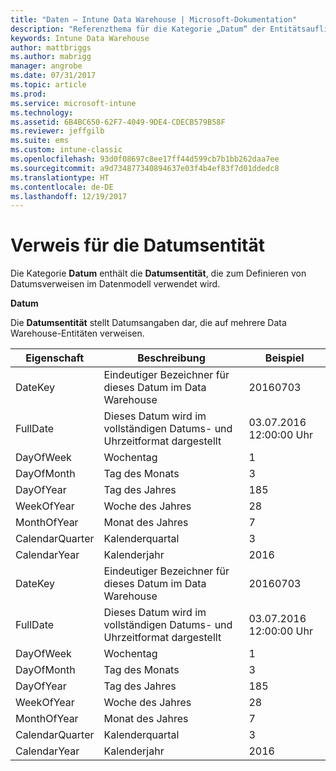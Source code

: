 ```yaml
---
title: "Daten – Intune Data Warehouse | Microsoft-Dokumentation"
description: "Referenzthema für die Kategorie „Datum“ der Entitätsauflistungen in der Intune Data Warehouse-API."
keywords: Intune Data Warehouse
author: mattbriggs
ms.author: mabrigg
manager: angrobe
ms.date: 07/31/2017
ms.topic: article
ms.prod: 
ms.service: microsoft-intune
ms.technology: 
ms.assetid: 6B4BC650-62F7-4049-9DE4-CDECB579B58F
ms.reviewer: jeffgilb
ms.suite: ems
ms.custom: intune-classic
ms.openlocfilehash: 93d0f08697c8ee17ff44d599cb7b1bb262daa7ee
ms.sourcegitcommit: a9d734877340894637e03f4b4ef83f7d01ddedc8
ms.translationtype: HT
ms.contentlocale: de-DE
ms.lasthandoff: 12/19/2017
---
```

# <a name="reference-for-date-entity"></a>Verweis für die Datumsentität

Die Kategorie **Datum** enthält die **Datumsentität**, die zum Definieren von Datumsverweisen im Datenmodell verwendet wird.

**Datum**

Die **Datumsentität** stellt Datumsangaben dar, die auf mehrere Data Warehouse-Entitäten verweisen.

| Eigenschaft  | Beschreibung | Beispiel |
|---------|------------|--------|
| DateKey | Eindeutiger Bezeichner für dieses Datum im Data Warehouse | 20160703 |
| FullDate | Dieses Datum wird im vollständigen Datums- und Uhrzeitformat dargestellt | 03.07.2016 12:00:00 Uhr |
| DayOfWeek | Wochentag | 1 |
| DayOfMonth | Tag des Monats | 3 |
| DayOfYear | Tag des Jahres | 185 |
| WeekOfYear | Woche des Jahres | 28 |
| MonthOfYear | Monat des Jahres | 7 |
| CalendarQuarter | Kalenderquartal | 3 |
| CalendarYear | Kalenderjahr | 2016 |
| DateKey | Eindeutiger Bezeichner für dieses Datum im Data Warehouse | 20160703 |
| FullDate | Dieses Datum wird im vollständigen Datums- und Uhrzeitformat dargestellt | 03.07.2016 12:00:00 Uhr |
| DayOfWeek | Wochentag | 1 |
| DayOfMonth | Tag des Monats | 3 |
| DayOfYear | Tag des Jahres | 185 |
| WeekOfYear | Woche des Jahres | 28 |
| MonthOfYear | Monat des Jahres | 7 |
| CalendarQuarter | Kalenderquartal | 3 |
| CalendarYear | Kalenderjahr | 2016 |
